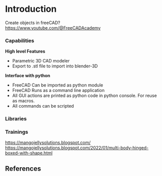 # Introduction

Create objects in freeCAD?  
https://www.youtube.com/@FreeCADAcademy

### Capabilities

**High level Features**

- Parametric 3D CAD modeler
- Export to .stl file to import into blender-3D

**Interface with python**

- FreeCAD Can be imported as python module
- FreeCAD Runs as a command line application
- All GUI actions are printed as python code in python console. For reuse as macros.
- All commands can be scripted

### Libraries


### Trainings

https://mangojellysolutions.blogspot.com/
https://mangojellysolutions.blogspot.com/2022/01/multi-body-hinged-boxed-with-shape.html


## References

